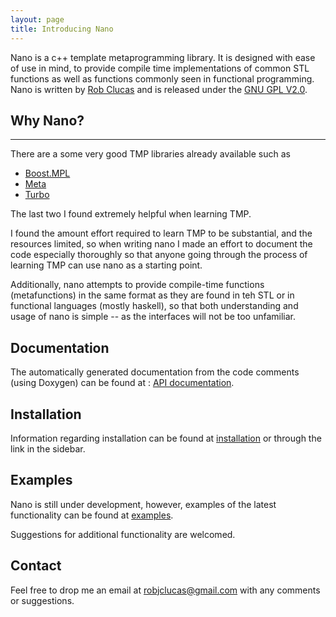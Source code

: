 ```yaml
---
layout: page 
title: Introducing Nano 
---  
```

 
Nano is a c++ template metaprogramming library. It is designed with ease of use in mind, to provide compile
time implementations of common STL functions as well as functions commonly seen in functional programming.
Nano is written by [Rob Clucas](https://robclu.github.io) and is released under the [GNU GPL V2.0](http://www.gnu.org/licenses/old-licenses/gpl-2.0.en.html).
 
## Why Nano?

----

There are a some very good TMP libraries already available such as

* [Boost.MPL](http://www.boost.org/doc/libs/1_58_0/libs/mpl/doc/index.html)
* [Meta](https://github.com/ericniebler/meta)
* [Turbo](https://github.com/Manu343726/Turbo)

The last two I found extremely helpful when learning TMP. 

I found the amount effort required to learn TMP to be substantial, and the resources limited,
so when writing nano I made an effort to document the code especially thoroughly so that anyone going 
through the process of learning TMP can use nano as a starting point. 

Additionally, nano attempts 
to provide compile-time functions (metafunctions) in the same format as they are found in teh STL or in 
functional languages (mostly haskell), so that both understanding and usage of nano is simple -- as the
interfaces will not be too unfamiliar.

## Documentation 

The automatically generated documentation from the code comments (using Doxygen) can be found at : [API documentation](/nano/documentation).

## Installation 

Information regarding installation can be found at [installation](/nano/installation) or through the link in the sidebar.

## Examples

Nano is still under development, however, examples of the latest functionality can be found at
[examples](/nano/examples).

Suggestions for additional functionality are welcomed.

## Contact

Feel free to drop me an email at [robjclucas@gmail.com](mailto:robjclucas@gmail.com) with any comments or
suggestions.





